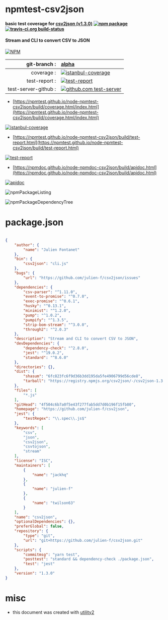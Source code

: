 # npmtest-csv2json

#### basic test coverage for  [csv2json (v1.3.0)](https://github.com/julien-f/csv2json)  [![npm package](https://img.shields.io/npm/v/npmtest-csv2json.svg?style=flat-square)](https://www.npmjs.org/package/npmtest-csv2json) [![travis-ci.org build-status](https://api.travis-ci.org/npmtest/node-npmtest-csv2json.svg)](https://travis-ci.org/npmtest/node-npmtest-csv2json)

#### Stream and CLI to convert CSV to JSON

[![NPM](https://nodei.co/npm/csv2json.png?downloads=true&downloadRank=true&stars=true)](https://www.npmjs.com/package/csv2json)

| git-branch : | [alpha](https://github.com/npmtest/node-npmtest-csv2json/tree/alpha)|
|--:|:--|
| coverage : | [![istanbul-coverage](https://npmtest.github.io/node-npmtest-csv2json/build/coverage.badge.svg)](https://npmtest.github.io/node-npmtest-csv2json/build/coverage.html/index.html)|
| test-report : | [![test-report](https://npmtest.github.io/node-npmtest-csv2json/build/test-report.badge.svg)](https://npmtest.github.io/node-npmtest-csv2json/build/test-report.html)|
| test-server-github : | [![github.com test-server](https://npmtest.github.io/node-npmtest-csv2json/GitHub-Mark-32px.png)](https://npmtest.github.io/node-npmtest-csv2json/build/app/index.html) | | build-artifacts : | [![build-artifacts](https://npmtest.github.io/node-npmtest-csv2json/glyphicons_144_folder_open.png)](https://github.com/npmtest/node-npmtest-csv2json/tree/gh-pages/build)|

- [https://npmtest.github.io/node-npmtest-csv2json/build/coverage.html/index.html](https://npmtest.github.io/node-npmtest-csv2json/build/coverage.html/index.html)

[![istanbul-coverage](https://npmtest.github.io/node-npmtest-csv2json/build/screenCapture.buildCi.browser.%252Ftmp%252Fbuild%252Fcoverage.lib.html.png)](https://npmtest.github.io/node-npmtest-csv2json/build/coverage.html/index.html)

- [https://npmtest.github.io/node-npmtest-csv2json/build/test-report.html](https://npmtest.github.io/node-npmtest-csv2json/build/test-report.html)

[![test-report](https://npmtest.github.io/node-npmtest-csv2json/build/screenCapture.buildCi.browser.%252Ftmp%252Fbuild%252Ftest-report.html.png)](https://npmtest.github.io/node-npmtest-csv2json/build/test-report.html)

- [https://npmdoc.github.io/node-npmdoc-csv2json/build/apidoc.html](https://npmdoc.github.io/node-npmdoc-csv2json/build/apidoc.html)

[![apidoc](https://npmdoc.github.io/node-npmdoc-csv2json/build/screenCapture.buildCi.browser.%252Ftmp%252Fbuild%252Fapidoc.html.png)](https://npmdoc.github.io/node-npmdoc-csv2json/build/apidoc.html)

![npmPackageListing](https://npmtest.github.io/node-npmtest-csv2json/build/screenCapture.npmPackageListing.svg)

![npmPackageDependencyTree](https://npmtest.github.io/node-npmtest-csv2json/build/screenCapture.npmPackageDependencyTree.svg)



# package.json

```json

{
    "author": {
        "name": "Julien Fontanet"
    },
    "bin": {
        "csv2json": "cli.js"
    },
    "bugs": {
        "url": "https://github.com/julien-f/csv2json/issues"
    },
    "dependencies": {
        "csv-parser": "^1.11.0",
        "event-to-promise": "^0.7.0",
        "exec-promise": "^0.6.1",
        "husky": "^0.13.1",
        "minimist": "^1.2.0",
        "pump": "^1.0.2",
        "pumpify": "^1.3.5",
        "strip-bom-stream": "^3.0.0",
        "through2": "^2.0.3"
    },
    "description": "Stream and CLI to convert CSV to JSON",
    "devDependencies": {
        "dependency-check": "^2.8.0",
        "jest": "^19.0.2",
        "standard": "^8.6.0"
    },
    "directories": {},
    "dist": {
        "shasum": "6fc823fc6f9d36b3dd195da5fe4906799d56cde8",
        "tarball": "https://registry.npmjs.org/csv2json/-/csv2json-1.3.0.tgz"
    },
    "files": [
        "*.js"
    ],
    "gitHead": "4f504c6b7a0f5e43f277fab5dd7d0b196f15fb80",
    "homepage": "https://github.com/julien-f/csv2json",
    "jest": {
        "testRegex": "\\.spec\\.js$"
    },
    "keywords": [
        "csv",
        "json",
        "csv2json",
        "csvtojson",
        "stream"
    ],
    "license": "ISC",
    "maintainers": [
        {
            "name": "jackhq"
        },
        {
            "name": "julien-f"
        },
        {
            "name": "twilson63"
        }
    ],
    "name": "csv2json",
    "optionalDependencies": {},
    "preferGlobal": false,
    "repository": {
        "type": "git",
        "url": "git+https://github.com/julien-f/csv2json.git"
    },
    "scripts": {
        "commitmsg": "yarn test",
        "posttest": "standard && dependency-check ./package.json",
        "test": "jest"
    },
    "version": "1.3.0"
}
```



# misc
- this document was created with [utility2](https://github.com/kaizhu256/node-utility2)
